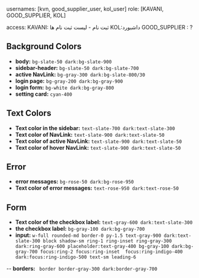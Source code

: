 

usernames: [kvn, good_supplier_user, kol_user]
role: [KAVANI, GOOD_SUPPLIER, KOL]


access:
KAVANI: ثبت نام - لیست ثبت نام ها
KOL:داشبورد 
GOOD_SUPPLIER : ?



## Background Colors

- **body:** `bg-slate-50 dark:bg-slate-900`
- **sidebar-header:** `bg-slate-50 dark:bg-slate-700`
- **active NavLink:** `bg-gray-300 dark:bg-slate-800/30`
- **login page:** `bg-gray-200 dark:bg-gray-900`
- **login form:** `bg-white dark:bg-gray-800`
- **setting card:** `cyan-400`

## Text Colors

- **Text color in the sidebar:** `text-slate-700 dark:text-slate-300`
- **Text color of NavLink:** `text-slate-900 dark:text-slate-50`
- **Text color of active NavLink:** `text-slate-900 dark:text-slate-50`
- **Text color of hover NavLink:** `text-slate-900 dark:text-slate-50`

## Error

- **error messages:** `bg-rose-50 dark:bg-rose-950`
- **Text color of error messages:** `text-rose-950 dark:text-rose-50`

## Form

- **Text color of the checkbox label:** `text-gray-600 dark:text-slate-300`
- **the checkbox label:** `bg-gray-100 dark:bg-gray-700`
- **input:** `w-full rounded-md border-0 py-1.5 text-gray-900 dark:text-slate-300 block shadow-sm ring-1 ring-inset ring-gray-300 dark:ring-gray-600 placeholder:text-gray-400 bg-gray-100 dark:bg-gray-700 focus:ring-2 focus:ring-inset  focus:ring-indigo-400 dark:focus:ring-indigo-500 text-sm leading-6`


-- **borders:** ` border border-gray-300 dark:border-gray-700`